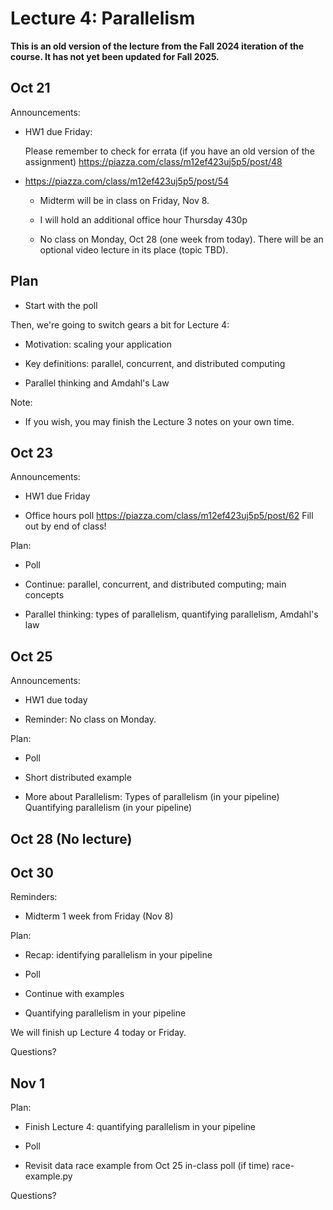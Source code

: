 # Lecture 4: Parallelism

**This is an old version of the lecture from the Fall 2024 iteration of the course. It has not yet been updated for Fall 2025.**

## Oct 21

Announcements:

- HW1 due Friday:

    Please remember to check for errata (if you have an old version of the assignment)
    https://piazza.com/class/m12ef423uj5p5/post/48

- https://piazza.com/class/m12ef423uj5p5/post/54

  + Midterm will be in class on Friday, Nov 8.

  + I will hold an additional office hour Thursday 430p

  + No class on Monday, Oct 28 (one week from today).
  There will be an optional video lecture in its place (topic TBD).

## Plan

- Start with the poll

Then, we're going to switch gears a bit for Lecture 4:

- Motivation: scaling your application

- Key definitions: parallel, concurrent, and distributed computing

- Parallel thinking and Amdahl's Law

Note:

- If you wish, you may finish the Lecture 3 notes on your own time.

## Oct 23

Announcements:

- HW1 due Friday

- Office hours poll
  https://piazza.com/class/m12ef423uj5p5/post/62
  Fill out by end of class!

Plan:

- Poll

- Continue: parallel, concurrent, and distributed computing; main concepts

- Parallel thinking: types of parallelism, quantifying parallelism, Amdahl's law

## Oct 25

Announcements:

- HW1 due today

- Reminder: No class on Monday.

Plan:

- Poll

- Short distributed example

- More about Parallelism:
  Types of parallelism (in your pipeline)
  Quantifying parallelism (in your pipeline)

## Oct 28 (No lecture)

## Oct 30

Reminders:

- Midterm 1 week from Friday (Nov 8)

Plan:

- Recap: identifying parallelism in your pipeline

- Poll

- Continue with examples

- Quantifying parallelism in your pipeline

We will finish up Lecture 4 today or Friday.

Questions?

## Nov 1

Plan:

- Finish Lecture 4: quantifying parallelism in your pipeline

- Poll

- Revisit data race example from Oct 25 in-class poll (if time)
  race-example.py

Questions?

